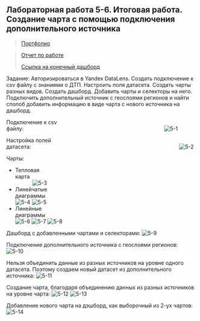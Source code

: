 ## Лабораторная работа 5-6. Итоговая работа. Создание чарта с помощью подключения дополнительного источника
>[Портфолио](https://vichnya.github.io/port/)

> [Отчет по работе](https://drive.google.com/file/d/1xdy9-rbh_KJQRLjuNAjJAbol6xiumeHS/view?usp=drive_link)
> 
> [Ссылка на конечный дашборд](https://datalens.yandex/d2hz13nt97ja3)

Задание: Авторизироваться в Yandex DataLens. Создать подключение к csv файлу с знаниями о ДТП. Настроить поля датасета. Создать чарты разных видов. Создать дашборд. Добавить чарты и селекторы на него. Подключить дополнительный источник с геослоями регионов и найти спопоб добавить информацию в виде чарта с нового источника на дашборд.

Подключение к csv файлу:⠀⠀⠀⠀⠀⠀⠀⠀⠀⠀⠀⠀⠀⠀⠀⠀⠀⠀⠀⠀⠀⠀⠀⠀⠀⠀⠀⠀⠀⠀⠀⠀⠀⠀⠀⠀
![5-1](img5-6/5-1.png)

Настройка полей датасета:⠀⠀⠀⠀⠀⠀⠀⠀⠀⠀⠀⠀⠀⠀⠀⠀⠀⠀⠀⠀⠀⠀⠀⠀⠀⠀⠀⠀⠀⠀⠀⠀⠀⠀⠀⠀⠀⠀
![5-2](img5-6/5-2.png)

Чарты:
* Тепловая карта⠀⠀⠀⠀⠀⠀⠀⠀⠀⠀⠀⠀⠀⠀⠀⠀⠀⠀⠀⠀⠀⠀⠀⠀⠀⠀⠀⠀⠀⠀⠀⠀⠀⠀⠀⠀⠀⠀⠀⠀⠀⠀⠀⠀⠀⠀⠀
![5-3](img5-6/5-3.png)
* Линейчатые диаграммы⠀⠀⠀⠀⠀⠀⠀⠀⠀⠀⠀⠀⠀⠀⠀⠀⠀⠀⠀⠀⠀⠀⠀⠀⠀⠀⠀⠀⠀⠀⠀⠀⠀⠀⠀⠀
![5-4](img5-6/5-4.png)
![5-5](img5-6/5-5.png)
* Линейные диаграммы⠀⠀⠀⠀⠀⠀⠀⠀⠀⠀⠀⠀⠀⠀⠀⠀⠀⠀⠀⠀⠀⠀⠀⠀⠀⠀⠀⠀⠀⠀⠀⠀⠀⠀⠀⠀⠀⠀
![5-6](img5-6/5-6.png)
![5-7](img5-6/5-7.png)
![5-8](img5-6/5-8.png)

Дашборд с добавленными чартами и селекторами:
![5-9](img5-6/5-9.png)

Подключение дополнительного источника с геослоями регионов:
![5-10](img5-6/5-10.png)

Нельзя объединить данные из разных источников на уровне одного датасета. Поэтому создаем новый датасет из дополнительного источника:
![5-11](img5-6/5-11.png)

Создание чарта, благодаря объединению данных из разных источников на уровне чарта:
![5-12](img5-6/5-12.png)
![5-13](img5-6/5-13.png)

Добавление нового чарта на дэшборд, как выборочный из 2-ух чартов:
![5-14](img5-6/5-14.png)
